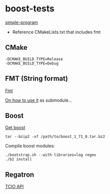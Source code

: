 # boost-tests

[simple-program](simple-program)

* Reference CMakeLists.txt that includes fmt 


## CMake
```
-DCMAKE_BUILD_TYPE=Release
-DCMAKE_BUILD_TYPE=Debug
```

## FMT (String format)
[Fmt](https://fmt.dev/latest/)

[On how to use it](https://github.com/fmtlib/fmt/blob/master/doc/usage.rst)
as submodule...

## Boost
[Get boost](https://dl.bintray.com/boostorg/release/1.71.0/source/boost_1_71_0.tar.bz2)

```
tar --bzip2 -xf /path/to/boost_1_71_0.tar.bz2
```
Compile boost modules:
```
./bootstrap.sh --with-libraries=log regex
./b2 install
```
## Regatron
[TCIO API](https://www.regatron.com/service/download/programming-interfaces/tcio-api.zip)
 

